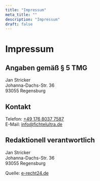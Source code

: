 ```yaml
---
title: "Impressum"
meta_title: ""
description: "Impressum"
draft: false
---
```


Impressum
=========

Angaben gemäß § 5 TMG
---------------------

Jan Stricker  
Johanna-Dachs-Str. 36  
93055 Regensburg

Kontakt
-------

Telefon: [+49 176 8037 7587](TEL:004917680377587)  
E-Mail: [info@fichtelultra.de](MAILTO:info@fichtelultra.de)

Redaktionell verantwortlich
---------------------------

Jan Stricker  
Johanna-Dachs-Str. 36  
93055 Regensburg

Quelle: [e-recht24.de](https://www.e-recht24.de)